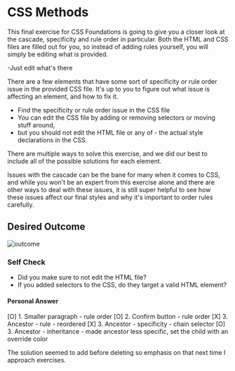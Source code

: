 # CSS Methods
This final exercise for CSS Foundations is going to give you a closer look at the cascade, specificity and rule order in particular. Both the HTML and CSS files are filled out for you, so instead of adding rules yourself, you will simply be editing what is provided.

-Just edit what's there

There are a few elements that have some sort of specificity or rule order issue in the provided CSS file. It's up to you to figure out what issue is affecting an element, and how to fix it. 

- Find the specificity or rule order issue in the CSS file
- You can edit the CSS file by adding or removing selectors or moving stuff around, 
- but you should not edit the HTML file or any of - the actual style declarations in the CSS.


There are multiple ways to solve this exercise, and we did our best to include all of the possible solutions for each element.

Issues with the cascade can be the bane for many when it comes to CSS, and while you won't be an expert from this exercise alone and there are other ways to deal with these issues, it is still super helpful to see how these issues affect our final styles and why it's important to order rules carefully.

## Desired Outcome
![outcome](https://user-images.githubusercontent.com/70952936/131411210-47ff21dd-6d0c-4a7f-b6b1-1ec40f93dd8c.jpg)

### Self Check
- Did you make sure to not edit the HTML file?
- If you added selectors to the CSS, do they target a valid HTML element?

#### Personal Answer
[O] 1. Smaller paragraph - rule order
[O] 2. Confirm button - rule order
[X] 3. Ancestor - rule - reordered
[X] 3. Ancestor - specificity - chain selector
[O] 3. Ancestor - inheritance - made ancestor less specific, set the child with an override color

The solution seemed to add before deleting so emphasis on that next time I approach exercises.